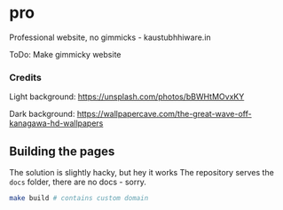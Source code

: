 # pro
Professional website, no gimmicks - kaustubhhiware.in

ToDo: Make gimmicky website

### Credits

Light background: https://unsplash.com/photos/bBWHtMOvxKY

Dark background: https://wallpapercave.com/the-great-wave-off-kanagawa-hd-wallpapers

## Building the pages

The solution is slightly hacky, but hey it works
The repository serves the `docs` folder, there are no docs - sorry.

```sh
make build # contains custom domain
```